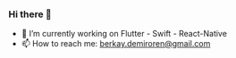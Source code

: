 ### Hi there 👋

- 🔭 I’m currently working on Flutter - Swift - React-Native
- 📫 How to reach me: berkay.demiroren@gmail.com


